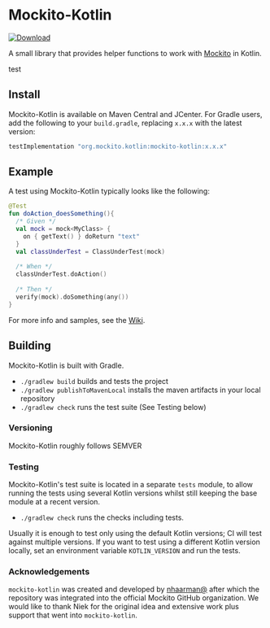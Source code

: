 # Mockito-Kotlin
[ ![Download](https://maven-badges.herokuapp.com/maven-central/org.mockito.kotlin/mockito-kotlin/badge.svg) ](https://maven-badges.herokuapp.com/maven-central/org.mockito.kotlin/mockito-kotlin)

A small library that provides helper functions to work with [Mockito](https://github.com/mockito/mockito) in Kotlin.

test

## Install

Mockito-Kotlin is available on Maven Central and JCenter.
For Gradle users, add the following to your `build.gradle`, replacing `x.x.x` with the latest version:

```groovy
testImplementation "org.mockito.kotlin:mockito-kotlin:x.x.x"
```

## Example

A test using Mockito-Kotlin typically looks like the following:

```kotlin
@Test
fun doAction_doesSomething(){ 
  /* Given */
  val mock = mock<MyClass> {
    on { getText() } doReturn "text"
  }
  val classUnderTest = ClassUnderTest(mock)
  
  /* When */
  classUnderTest.doAction()
  
  /* Then */
  verify(mock).doSomething(any())
}
```

For more info and samples, see the [Wiki](https://github.com/mockito/mockito-kotlin/wiki).

## Building

Mockito-Kotlin is built with Gradle.

 - `./gradlew build` builds and tests the project
 - `./gradlew publishToMavenLocal` installs the maven artifacts in your local repository
 - `./gradlew check` runs the test suite (See Testing below)

### Versioning

Mockito-Kotlin roughly follows SEMVER

### Testing

Mockito-Kotlin's test suite is located in a separate `tests` module,
to allow running the tests using several Kotlin versions whilst still
keeping the base module at a recent version.

 - `./gradlew check` runs the checks including tests.

Usually it is enough to test only using the default Kotlin versions; 
CI will test against multiple versions.
If you want to test using a different Kotlin version locally, set
an environment variable `KOTLIN_VERSION` and run the tests.

### Acknowledgements

`mockito-kotlin` was created and developed by [nhaarman@](https://github.com/nhaarman) after which the repository was integrated into the official Mockito GitHub organization.
We would like to thank Niek for the original idea and extensive work plus support that went into `mockito-kotlin`.
